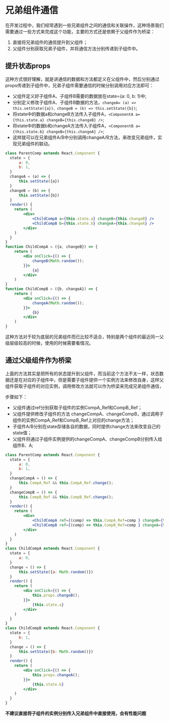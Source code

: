 # 兄弟组件通信
在开发过程中，我们经常遇到一些兄弟组件之间的通信和关联操作，这种场景我们需要通过一些方式来完成这个功能，主要的方式还是依赖于父组件作为桥梁：
1. 直接将兄弟组件的通信提升到父组件；
2. 父组件分别获取兄弟子组件，并将通信方法分别传递到子组件中。

## 提升状态props
这种方式很好理解，就是讲通信的数据和方法都定义在父组件中，然后分别通过props传递到子组件中，兄弟子组件需要通信的时候分别调用对应方法即可：
- 父组件定义好子组件A、子组件B需要的数据放在state={a: 0, b: 1}中;
- 分别定义修改子组件A、子组件B数据的方法，`changeA= (a) => this.setState({a})、changeB = (b) => this.setState({b})`;
- 将state中的数据a和changeB方法传入子组件A，`<ComponentA a={this.state.a} changeB={this.changeB} />`;
- 将state中的数据b和changeA方法传入子组件A，`<ComponentB a={this.state.b} changeB={this.changeA} />`;
- 这样就可以在兄弟组件A/B中分别调用changeA/B方法，来改变兄弟组件，实现兄弟组件的联动。

````jsx
class ParentComp extends React.Component {
  state = {
      a: 0,
      b: 1,
  }
  changeA = (a) => {
      this.setState({a})
  }
  changeB = (b) => {
      this.setState({b})
  }
  render() {
    return (
        <div>
            <ChildCompA a={this.state.a} changeB={this.changeB} />
            <ChildCompB b={this.state.b} changeA={this.changeA} />
        </div>
    )
  }
}
function ChildCompA = ({a, changeB}) => {
    return (
        <div onClick={() => {
            changeB(Math.random());
        }}>
            {a}
        </div>
    )
}
function ChildCompB = ({b, changeA}) => {
    return (
        <div onClick={() => {
            changeA(Math.random());
        }}>
            {b}
        </div>
    )
}

````
这种方法对于较为底层的兄弟组件而已比较不适合，特别是两个组件的最近同一父级层级较高的时候，使用的时候需要看情况。

## 通过父级组件作为桥梁
上面的方法其实是把所有的状态提升到父组件，而当前这个方法不太一样，状态数据还是在对应的子组件中，但是需要子组件提供一个实例方法来修改自身，这样父组件获取子组件的对应实例，调用修改方法就可以作为桥梁来完成兄弟组件通信，

步骤如下：
- 父组件通过ref分别获取子组件的实例CompA_Ref和CompB_Ref；
- 父组件提供修改子组件的方法 changeCompA、changeCompB，通过调用子组件的实例CompA_Ref和CompB_Ref上对应的change方法；
- 子组件A/B分别在state存储各自的数据，同时提供change方法来改变自己的state值；
- 父组件将通过子组件实例提供的changeCompA、changeCompB分别传入给组件B、A;

````jsx
class ParentComp extends React.Component {
  state = {
      a: 0,
      b: 1,
  }
  changeCompA = () => {
      this.CompA_Ref && this.CompA_Ref.change();
  }
  changeCompB = () => {
      this.CompB_Ref && this.CompB_Ref.change();
  }
  render() {
    return (
        <div>
            <ChildCompA ref={(comp) => this.CompA_Ref=comp } changeB={this.changeCompB} />
            <ChildCompB ref={(comp) => this.CompB_Ref=comp } changeA={this.changeCompA} />
        </div>
    )
  }
}
class ChildCompA extends React.Component {
  state = {
      a: 0,
  }
  change = () => {
      this.setState({a: Math.random()})
  }
  render() {
    return (
        <div onClick={() => {
            this.props.changeB();
        }}>
            {this.state.a}
        </div>
    )
  }
}
class ChildCompB extends React.Component {
  state = {
      b: 1,
  }
  change = () => {
      this.setState({b: Math.random()})
  }
  render() {
    return (
        <div onClick={() => {
            this.props.changeA();
        }}>
            {this.state.b}
        </div>
    )
  }
}
````

**不建议直接将子组件的实例分别传入兄弟组件中直接使用，会有性能问题**



